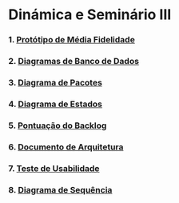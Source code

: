 # Dinámica e Seminário III

### 1.  [Protótipo de Média Fidelidade](docs/DS/dinamica-e-seminario-3/PrototipoMediaFidelidade.md)
### 2.  [Diagramas de Banco de Dados](docs/DS/dinamica-e-seminario-3/DiagramasBancoDeDados.md)
### 3.  [Diagrama de Pacotes](docs/DS/dinamica-e-seminario-3/DiagramaPacotes.md)
### 4.  [Diagrama de Estados](docs/DS/dinamica-e-seminario-3/DiagramaEstados.md)
### 5.  [Pontuação do Backlog](docs/DS/dinamica-e-seminario-3/PontuacaoBacklog.md)
### 6.  [Documento de Arquitetura](docs/DS/dinamica-e-seminario-3/DocumentoDeArquitetura.md)
### 7.  [Teste de Usabilidade](docs/DS/dinamica-e-seminario-3/TesteDeUsabilidadeWireframe.md)
### 8.  [Diagrama de Sequência](docs/DS/dinamica-e-seminario-3/DiagramaSequencia.md)
